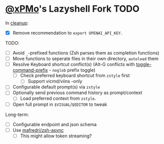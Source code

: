 # [@xPMo](https://github.com/xPMo)'s Lazyshell Fork TODO

In [cleanup]:

- [x] Remove recommendation to `export OPENAI_API_KEY`.

TODO:

- [ ] Avoid `_`-prefixed functions (Zsh parses them as completion functions)
- [ ] Move functions to seperate files in their own directory, `autoload` them
- [ ] Resolve Keyboard shortcut conflict(s) (Alt-G conflicts with [toggle-command-prefix] - `noglob` prefix toggle)
  - [ ] Check preferred keyboard shortcut from `zstyle` first
    - [ ] Support vicmd/viins -only 
- [ ] Configurable default prompt(s) via `zstyle`
- [ ] Optionally send previous command history as prompt/context
  - [ ] Load preferred context from `zstyle`.
- [ ] Open full prompt in `$VISUAL`/`$EDITOR` to tweak

Long-term:

- [ ] Configurable endpoint and json schema
- [ ] Use [mafredri/zsh-async]
  - [ ] This might allow token streaming?

[cleanup]: https://github.com/xPMo/lazyshell/tree/cleanup
[toggle-command-prefix]: https://github.com/xPMo/zsh-toggle-command-prefix
[mafredri/zsh-async]: https://github.com/mafredri/zsh-async
